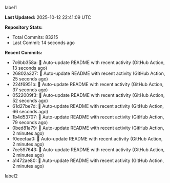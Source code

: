 
label1 
<!-- ACTIVITY_START -->
**Last Updated:** 2025-10-12 22:41:09 UTC

**Repository Stats:**
- Total Commits: 83215
- Last Commit: 14 seconds ago

**Recent Commits:**
- 7c6bb358a: 🤖 Auto-update README with recent activity (GitHub Action, 13 seconds ago)
- 26802a327: 🤖 Auto-update README with recent activity (GitHub Action, 25 seconds ago)
- 224f6951b: 🤖 Auto-update README with recent activity (GitHub Action, 37 seconds ago)
- 0522009f3: 🤖 Auto-update README with recent activity (GitHub Action, 52 seconds ago)
- 61d27be7d: 🤖 Auto-update README with recent activity (GitHub Action, 66 seconds ago)
- 1b4d53707: 🤖 Auto-update README with recent activity (GitHub Action, 79 seconds ago)
- 0bed81a79: 🤖 Auto-update README with recent activity (GitHub Action, 2 minutes ago)
- f0eeefaa0: 🤖 Auto-update README with recent activity (GitHub Action, 2 minutes ago)
- 7ce597643: 🤖 Auto-update README with recent activity (GitHub Action, 2 minutes ago)
- a1472ae80: 🤖 Auto-update README with recent activity (GitHub Action, 2 minutes ago)
<!-- ACTIVITY_END -->

label2
